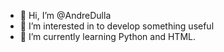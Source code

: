 - 👋 Hi, I’m @AndreDulla
- 👀 I’m interested in to develop something useful
- 🌱 I’m currently learning Python and HTML.

<!---
AndreDulla/AndreDulla is a ✨ special ✨ repository because its `README.md` (this file) appears on your GitHub profile.
You can click the Preview link to take a look at your changes.
--->
